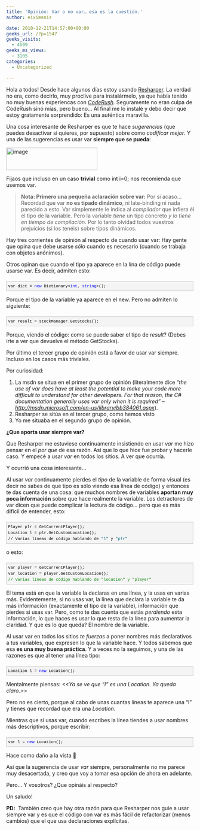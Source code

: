 ```yaml
---
title: 'Opinión: Var o no var… esa es la cuestión.'
author: eiximenis

date: 2010-12-21T14:57:00+00:00
geeks_url: /?p=1547
geeks_visits:
  - 4509
geeks_ms_views:
  - 3105
categories:
  - Uncategorized

---
```

Hola a todos! Desde hace algunos días estoy usando <a target="_blank" href="http://www.jetbrains.com/resharper/" rel="noopener noreferrer">Resharper</a>. La verdad no era, como decirlo, muy proclive para instalármelo, ya que había tenido no muy buenas experiencas con <a target="_blank" href="http://www.devexpress.com/Products/Visual_Studio_Add-in/Coding_Assistance/" rel="noopener noreferrer"><em>CodeRush</em></a>_._ Seguramente no eran culpa de CodeRush sinó mías, pero bueno... Al final me lo instalé y debo decir que estoy gratamente sorprendido: Es una auténtica maravilla.

Una cosa interesante de Resharper es que te hace _sugerencias_ (que puedes desactivar si quieres, por supuesto) sobre como _codificar mejor_. Y una de las sugerencias es usar var **siempre que se pueda**:

[<img height="60" width="244" src="/cfs-file.ashx/__key/CommunityServer.Blogs.Components.WeblogFiles/etomas/image_5F00_thumb_5F00_1857A309.png" alt="image" border="0" title="image" style="background-image: none; padding-left: 0px; padding-right: 0px; display: inline; padding-top: 0px; border-width: 0px;" />][1]

Fijaos que incluso en un caso **trivial** como int i=0; nos recomienda que usemos var.

> **Nota: Primero una pequeña aclaración sobre var:** Por si acaso... Recordad que var **no es tipado dinámico**, ni late-binding ni nada parecido a esto. Var simplemente le indica al _compilador_ que infiera él el tipo de la variable. Pero la variable _tiene_ un tipo concreto _y lo tiene en tiempo de compilación_. Por lo tanto olvidad todos vuestros prejuicios (si los tenéis) sobre tipos dinámicos.

Hay tres corrientes de opinión al respecto de cuando usar var: Hay gente que opina que debe usarse _sólo_ cuando es necesario (cuando se trabaja con objetos anónimos). 

Otros opinan que cuando el tipo ya aparece en la lína de código puede usarse var. Es decir, admiten esto:

<div id="codeSnippetWrapper" style="text-align: left; line-height: 12pt; background-color: #f4f4f4; margin: 20px 0px 10px; width: 97.5%; font-family: 'Courier New', courier, monospace; direction: ltr; max-height: 200px; font-size: 8pt; overflow: auto; cursor: text; border: silver 1px solid; padding: 4px;">
  <pre id="codeSnippet" style="text-align: left; line-height: 12pt; background-color: #f4f4f4; margin: 0em; width: 100%; font-family: 'Courier New', courier, monospace; direction: ltr; color: black; font-size: 8pt; overflow: visible; border-style: none; padding: 0px;">var dict = <span style="color: #0000ff;">new</span> Dictionary&lt;<span style="color: #0000ff;">int</span>, <span style="color: #0000ff;">string</span>&gt;();</pre>
</div>

Porque el tipo de la variable ya aparece en el new. Pero no admiten lo siguiente:

<div id="codeSnippetWrapper" style="text-align: left; line-height: 12pt; background-color: #f4f4f4; margin: 20px 0px 10px; width: 97.5%; font-family: 'Courier New', courier, monospace; direction: ltr; max-height: 200px; font-size: 8pt; overflow: auto; cursor: text; border: silver 1px solid; padding: 4px;">
  <pre id="codeSnippet" style="text-align: left; line-height: 12pt; background-color: #f4f4f4; margin: 0em; width: 100%; font-family: 'Courier New', courier, monospace; direction: ltr; color: black; font-size: 8pt; overflow: visible; border-style: none; padding: 0px;">var result = stockManager.GetStocks();</pre>
</div>

Porque, viendo el código: como se puede saber el tipo de _result_? (Debes irte a ver que devuelve el método GetStocks).

Por último el tercer grupo de opinión está a favor de usar var siempre. Incluso en los casos más triviales.

Por curiosidad:

  1. La msdn se situa en el primer grupo de opinión (literalmente dice &ldquo;_the use of var does have at least the potential to make your code more difficult to understand for other developers. For that reason, the C# documentation generally uses var only when it is required&rdquo; &#8211; <http://msdn.microsoft.com/en-us/library/bb384061.aspx>_). 
  2. Resharper se sitúa en el tercer grupo, como hemos visto 
  3. Yo me situaba en el segundo grupo de opinión.

**¿Que aporta usar siempre var?**

Que Resharper me estuviese continuamente insistiendo en usar _var_ me hizo pensar en el _por que_ de esa razón. Así que lo que hice fue probar y hacerle caso. Y empecé a usar _var_ en todos los sitios. A ver que ocurría.

Y ocurrió una cosa interesante...

Al usar _var_ continuamente pierdes el _tipo_ de la variable de forma visual (es decir no sabes de que tipo es sólo viendo esa línea de código) y entonces te das cuenta de una cosa: que muchos nombres de variables **aportan muy poca información** sobre que hace realmente la variable. Los detractores de var dicen que puede complicar la lectura de código... pero que es más dificil de entender, esto:

<div id="codeSnippetWrapper" style="text-align: left; line-height: 12pt; background-color: #f4f4f4; margin: 20px 0px 10px; width: 97.5%; font-family: 'Courier New', courier, monospace; direction: ltr; max-height: 200px; font-size: 8pt; overflow: auto; cursor: text; border: silver 1px solid; padding: 4px;">
  <pre id="codeSnippet" style="text-align: left; line-height: 12pt; background-color: #f4f4f4; margin: 0em; width: 100%; font-family: 'Courier New', courier, monospace; direction: ltr; color: black; font-size: 8pt; overflow: visible; border-style: none; padding: 0px;">Player plr = GetCurrentPlayer();<br />Location l = plr.GetCustomLocation();<br />// Varias líneas de código hablando de <span style="color: #006080;">"l"</span> y <span style="color: #006080;">"plr"</span></pre>
</div>

o esto:

<div id="codeSnippetWrapper" style="text-align: left; line-height: 12pt; background-color: #f4f4f4; margin: 20px 0px 10px; width: 97.5%; font-family: 'Courier New', courier, monospace; direction: ltr; max-height: 200px; font-size: 8pt; overflow: auto; cursor: text; border: silver 1px solid; padding: 4px;">
  <pre id="codeSnippet" style="text-align: left; line-height: 12pt; background-color: #f4f4f4; margin: 0em; width: 100%; font-family: 'Courier New', courier, monospace; direction: ltr; color: black; font-size: 8pt; overflow: visible; border-style: none; padding: 0px;">var player = GetCurrentPlayer();<br />var location = player.GetCustomLocation();<br /><span style="color: #008000;">// Varias líneas de código hablando de "location" y "player"</span><br /></pre>
</div>

El tema está en que la variable la declaras en una línea, y la usas en varias más. Evidentemente, si no usas var, la línea que declara la variable te da más información (exactamente el tipo de la variable), información que pierdes si usas var. Pero, como te das cuenta que estás _perdiendo_ esta información, lo que haces es usar lo que resta de la línea para aumentar la claridad. Y que es lo que queda? El nombre de la variable.

Al usar var en todos los sitios _te fuerzas_ a poner nombres más declarativos a tus variables, que expresen lo que la variable hace. Y todos sabemos que esa **es una muy buena práctica**. Y a veces no la seguimos, y una de las razones es que al tener una línea tipo:

<div id="codeSnippetWrapper" style="text-align: left; line-height: 12pt; background-color: #f4f4f4; margin: 20px 0px 10px; width: 97.5%; font-family: 'Courier New', courier, monospace; direction: ltr; max-height: 200px; font-size: 8pt; overflow: auto; cursor: text; border: silver 1px solid; padding: 4px;">
  <pre id="codeSnippet" style="text-align: left; line-height: 12pt; background-color: #f4f4f4; margin: 0em; width: 100%; font-family: 'Courier New', courier, monospace; direction: ltr; color: black; font-size: 8pt; overflow: visible; border-style: none; padding: 0px;">Location l = <span style="color: #0000ff;">new</span> Location();</pre>
</div>

Mentalmente piensas: _<<Ya se ve que &ldquo;l&rdquo; es una Location. Ya queda claro.>>_

Pero no es cierto, porque al cabo de unas cuantas líneas te aparece una &ldquo;l&rdquo; y tienes que recordad que era una _Location_.

Mientras que si usas var, cuando escribes la línea tiendes a usar nombres más descriptivos, porque escribir:

<div id="codeSnippetWrapper" style="text-align: left; line-height: 12pt; background-color: #f4f4f4; margin: 20px 0px 10px; width: 97.5%; font-family: 'Courier New', courier, monospace; direction: ltr; max-height: 200px; font-size: 8pt; overflow: auto; cursor: text; border: silver 1px solid; padding: 4px;">
  <pre id="codeSnippet" style="text-align: left; line-height: 12pt; background-color: #f4f4f4; margin: 0em; width: 100%; font-family: 'Courier New', courier, monospace; direction: ltr; color: black; font-size: 8pt; overflow: visible; border-style: none; padding: 0px;">var l = <span style="color: #0000ff;">new</span> Location();</pre>
</div>

Hace como daño a la vista 🙂

Así que la sugerencia de usar _var_ siempre, personalmente no me parece muy desacertada, y creo que voy a tomar esa opción de ahora en adelante.

Pero... Y vosotros? ¿Que opináis al respecto?

Un saludo!

**PD:**&nbsp; También creo que hay otra razón para que Resharper nos guie a usar siempre var y es que el código con var es más fácil de refactorizar (menos cambios) que el que usa declaraciones explícitas.

 [1]: /cfs-file.ashx/__key/CommunityServer.Blogs.Components.WeblogFiles/etomas/image_5F00_082BDB10.png